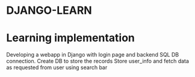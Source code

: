 # DJANGO-LEARN

# Learning implementation
Developing a webapp in Django with login page and backend SQL DB connection.
Create DB to store the records
Store user_info and fetch data as requested from user using search bar

